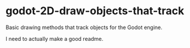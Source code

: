 # godot-2D-draw-objects-that-track
Basic drawing methods that track objects for the Godot engine.


I need to actually make a good readme.
